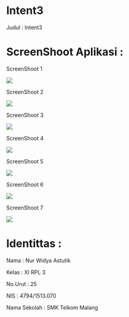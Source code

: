 # Intent3

Judul     : Intent3

# ScreenShoot Aplikasi :

ScreenShoot 1     

<img src="https://github.com/nurwid28/Intent3/blob/master/25_XI%20RPL%203_Nur%20Widya%20Astutik_intent3a.png">

ScreenShoot 2

<img src = "https://github.com/nurwid28/Intent3/blob/master/25_XI%20RPL%203_Nur%20Widya%20Astutik_intent3b.png">

ScreenShoot 3

<img src="https://github.com/nurwid28/Intent3/blob/master/25_XI%20RPL%203_Nur%20Widya%20Astutik_intent3c.png">

ScreenShoot 4 

<img src="https://github.com/nurwid28/Intent3/blob/master/ralatintent3.png">

ScreenShoot 5 

<img src="https://github.com/nurwid28/Intent3/blob/master/25_XI%20RPL%203_Nur%20Widya%20Astutik_intent3e.png">

ScreenShoot 6

<img src="https://github.com/nurwid28/Intent3/blob/master/25_XI%20RPL%203_Nur%20Widya%20Astutik_intent3f.png">

ScreenShoot 7

<img src="https://github.com/nurwid28/Intent3/blob/master/25_XI%20RPL%203_Nur%20Widya%20Astutik_intent3g.png">

# Identittas :

Nama : Nur Widya Astutik 

Kelas : XI RPL 3 

No.Urut : 25 

NIS : 4794/1513.070 

Nama Sekolah : SMK Telkom Malang
